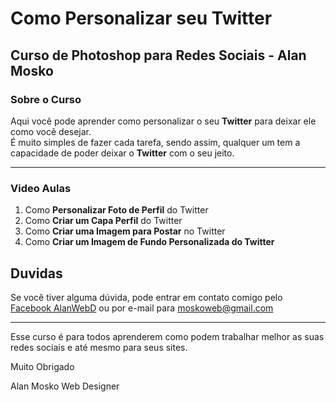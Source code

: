 # Como Personalizar seu Twitter
## Curso de Photoshop para Redes Sociais - Alan Mosko

### Sobre o Curso

Aqui você pode aprender como personalizar o seu **Twitter** para deixar ele como você desejar.  
É muito simples de fazer cada tarefa, sendo assim, qualquer um tem a capacidade de poder deixar o **Twitter** com o seu jeito.

---
### Video Aulas
  
1. Como **Personalizar Foto de Perfil** do Twitter
2. Como **Criar um Capa Perfil** do Twitter
3. Como **Criar uma Imagem para Postar** no Twitter
4. Como **Criar um Imagem de Fundo Personalizada do Twitter**

## Duvidas

Se você tiver alguma dúvida, pode entrar em contato comigo pelo [Facebook AlanWebD](http://facebook.com/AlanWebD) ou por e-mail para <moskoweb@gmail.com>

---

Esse curso é para todos aprenderem como podem trabalhar melhor as suas redes sociais e até mesmo para seus sites.

Muito Obrigado

Alan Mosko
Web Designer